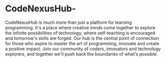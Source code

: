 # CodeNexusHub-
CodeNexusHub is much more than just a platform for learning programming.
It's a place where creative minds come together to explore the infinite possibilities of technology, where self-teaching is encouraged and tomorrow's skills are forged.
Our hub is the central point of connection for those who aspire to master the art of programming, innovate and create a positive impact. 
Join our community of coders, innovators and technology explorers, and together we'll push back the boundaries of what's possible.
